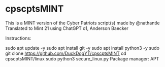 # cpscptsMINT
This is a MINT version of the Cyber Patriots script(s) made by @nathantle
Translated to Mint 21 using ChatGPT o1, Anderson Baecker


Instructions:

sudo apt update -y
sudo apt install git -y
sudo apt install python3 -y
sudo git clone https://github.com/DuckDogYT/cpscptsMINT
cd cpscptsMINT/linux
sudo python3 secure_linux.py
Package manager: APT
